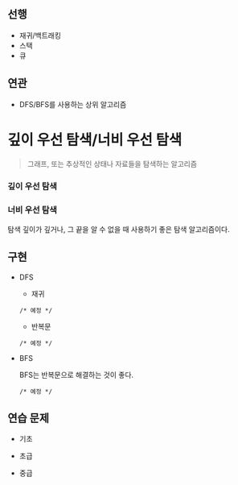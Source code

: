 ## 선행

- 재귀/백트래킹
- 스택
- 큐

## 연관

- DFS/BFS를 사용하는 상위 알고리즘

# 깊이 우선 탐색/너비 우선 탐색

> 그래프, 또는 추상적인 상태나 자료들을 탐색하는 알고리즘


### 깊이 우선 탐색


### 너비 우선 탐색

탐색 깊이가 깊거나, 그 끝을 알 수 없을 때 사용하기 좋은 탐색 알고리즘이다.

## 구현

- DFS
    - 재귀

    ```
    /* 예정 */
    ```

    - 반복문

    ```
    /* 예정 */
    ```
- BFS
    
    BFS는 반복문으로 해결하는 것이 좋다.
    ```
    /* 예정 */
    ```


## 연습 문제

- 기초

- 초급

- 중급